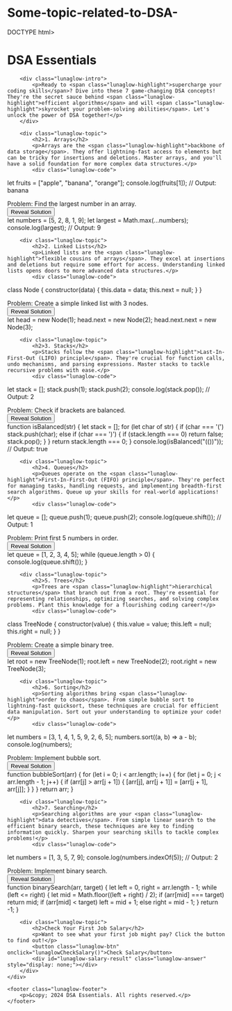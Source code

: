 # Some-topic-related-to-DSA-

DOCTYPE html>
<html lang="en">
<head>
    <meta charset="UTF-8">
    <meta name="viewport" content="width=device-width, initial-scale=1.0">
    <title>DSA Essentials</title>
    <link href="https://fonts.googleapis.com/css2?family=Poppins:wght@400;600&family=Orbitron:wght@700&display=swap" rel="stylesheet">
</head>
<body>
    <div id="lunaglow-lightning"></div>
    <div class="lunaglow-container">
        <h1>DSA Essentials</h1>
        
        <div class="lunaglow-intro">
            <p>Ready to <span class="lunaglow-highlight">supercharge your coding skills</span>? Dive into these 7 game-changing DSA concepts! They're the secret sauce behind <span class="lunaglow-highlight">efficient algorithms</span> and will <span class="lunaglow-highlight">skyrocket your problem-solving abilities</span>. Let's unlock the power of DSA together!</p>
        </div>

        <div class="lunaglow-topic">
            <h2>1. Arrays</h2>
            <p>Arrays are the <span class="lunaglow-highlight">backbone of data storage</span>. They offer lightning-fast access to elements but can be tricky for insertions and deletions. Master arrays, and you'll have a solid foundation for more complex data structures.</p>
            <div class="lunaglow-code">
let fruits = ["apple", "banana", "orange"];
console.log(fruits[1]); // Output: banana
            </div>
            <div class="lunaglow-problem">Problem: Find the largest number in an array.</div>
            <button class="lunaglow-btn" onclick="lunaglowToggleAnswer(this)">Reveal Solution</button>
            <div class="lunaglow-answer">
let numbers = [5, 2, 8, 1, 9];
let largest = Math.max(...numbers);
console.log(largest); // Output: 9
            </div>
        </div>

        <div class="lunaglow-topic">
            <h2>2. Linked Lists</h2>
            <p>Linked lists are the <span class="lunaglow-highlight">flexible cousins of arrays</span>. They excel at insertions and deletions but require some effort for access. Understanding linked lists opens doors to more advanced data structures.</p>
            <div class="lunaglow-code">
class Node {
    constructor(data) {
        this.data = data;
        this.next = null;
    }
}
            </div>
            <div class="lunaglow-problem">Problem: Create a simple linked list with 3 nodes.</div>
            <button class="lunaglow-btn" onclick="lunaglowToggleAnswer(this)">Reveal Solution</button>
            <div class="lunaglow-answer">
let head = new Node(1);
head.next = new Node(2);
head.next.next = new Node(3);
            </div>
        </div>

        <div class="lunaglow-topic">
            <h2>3. Stacks</h2>
            <p>Stacks follow the <span class="lunaglow-highlight">Last-In-First-Out (LIFO) principle</span>. They're crucial for function calls, undo mechanisms, and parsing expressions. Master stacks to tackle recursive problems with ease.</p>
            <div class="lunaglow-code">
let stack = [];
stack.push(1);
stack.push(2);
console.log(stack.pop()); // Output: 2
            </div>
            <div class="lunaglow-problem">Problem: Check if brackets are balanced.</div>
            <button class="lunaglow-btn" onclick="lunaglowToggleAnswer(this)">Reveal Solution</button>
            <div class="lunaglow-answer">
function isBalanced(str) {
    let stack = [];
    for (let char of str) {
        if (char === '(') stack.push(char);
        else if (char === ')') {
            if (stack.length === 0) return false;
            stack.pop();
        }
    }
    return stack.length === 0;
}
console.log(isBalanced("(())")); // Output: true
            </div>
        </div>

        <div class="lunaglow-topic">
            <h2>4. Queues</h2>
            <p>Queues operate on the <span class="lunaglow-highlight">First-In-First-Out (FIFO) principle</span>. They're perfect for managing tasks, handling requests, and implementing breadth-first search algorithms. Queue up your skills for real-world applications!</p>
            <div class="lunaglow-code">
let queue = [];
queue.push(1);
queue.push(2);
console.log(queue.shift()); // Output: 1
            </div>
            <div class="lunaglow-problem">Problem: Print first 5 numbers in order.</div>
            <button class="lunaglow-btn" onclick="lunaglowToggleAnswer(this)">Reveal Solution</button>
            <div class="lunaglow-answer">
let queue = [1, 2, 3, 4, 5];
while (queue.length > 0) {
    console.log(queue.shift());
}
            </div>
        </div>

        <div class="lunaglow-topic">
            <h2>5. Trees</h2>
            <p>Trees are <span class="lunaglow-highlight">hierarchical structures</span> that branch out from a root. They're essential for representing relationships, optimizing searches, and solving complex problems. Plant this knowledge for a flourishing coding career!</p>
            <div class="lunaglow-code">
class TreeNode {
    constructor(value) {
        this.value = value;
        this.left = null;
        this.right = null;
    }
}
            </div>
            <div class="lunaglow-problem">Problem: Create a simple binary tree.</div>
            <button class="lunaglow-btn" onclick="lunaglowToggleAnswer(this)">Reveal Solution</button>
            <div class="lunaglow-answer">
let root = new TreeNode(1);
root.left = new TreeNode(2);
root.right = new TreeNode(3);
            </div>
        </div>

        <div class="lunaglow-topic">
            <h2>6. Sorting</h2>
            <p>Sorting algorithms bring <span class="lunaglow-highlight">order to chaos</span>. From simple bubble sort to lightning-fast quicksort, these techniques are crucial for efficient data manipulation. Sort out your understanding to optimize your code!</p>
            <div class="lunaglow-code">
let numbers = [3, 1, 4, 1, 5, 9, 2, 6, 5];
numbers.sort((a, b) => a - b);
console.log(numbers);
            </div>
            <div class="lunaglow-problem">Problem: Implement bubble sort.</div>
            <button class="lunaglow-btn" onclick="lunaglowToggleAnswer(this)">Reveal Solution</button>
            <div class="lunaglow-answer">
function bubbleSort(arr) {
    for (let i = 0; i < arr.length; i++) {
        for (let j = 0; j < arr.length - 1; j++) {
            if (arr[j] > arr[j + 1]) {
                [arr[j], arr[j + 1]] = [arr[j + 1], arr[j]];
            }
        }
    }
    return arr;
}
            </div>
        </div>

        <div class="lunaglow-topic">
            <h2>7. Searching</h2>
            <p>Searching algorithms are your <span class="lunaglow-highlight">data detectives</span>. From simple linear search to the efficient binary search, these techniques are key to finding information quickly. Sharpen your searching skills to tackle complex problems!</p>
            <div class="lunaglow-code">
let numbers = [1, 3, 5, 7, 9];
console.log(numbers.indexOf(5)); // Output: 2
            </div>
            <div class="lunaglow-problem">Problem: Implement binary search.</div>
            <button class="lunaglow-btn" onclick="lunaglowToggleAnswer(this)">Reveal Solution</button>
            <div class="lunaglow-answer">
function binarySearch(arr, target) {
    let left = 0, right = arr.length - 1;
    while (left <= right) {
        let mid = Math.floor((left + right) / 2);
        if (arr[mid] === target) return mid;
        if (arr[mid] < target) left = mid + 1;
        else right = mid - 1;
    }
    return -1;
}
            </div>
        </div>

        <div class="lunaglow-topic">
            <h2>Check Your First Job Salary</h2>
            <p>Want to see what your first job might pay? Click the button to find out!</p>
            <button class="lunaglow-btn" onclick="lunaglowCheckSalary()">Check Salary</button>
            <div id="lunaglow-salary-result" class="lunaglow-answer" style="display: none;"></div>
        </div>
    </div>

    <footer class="lunaglow-footer">
        <p>&copy; 2024 DSA Essentials. All rights reserved.</p>
    </footer>

  
</body>
</html>

